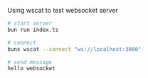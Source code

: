 Using wscat to test websocket server

```bash
# start server
bun run index.ts

# connect
bunx wscat --connect "ws://localhost:3000"

# send message
hello websocket
```